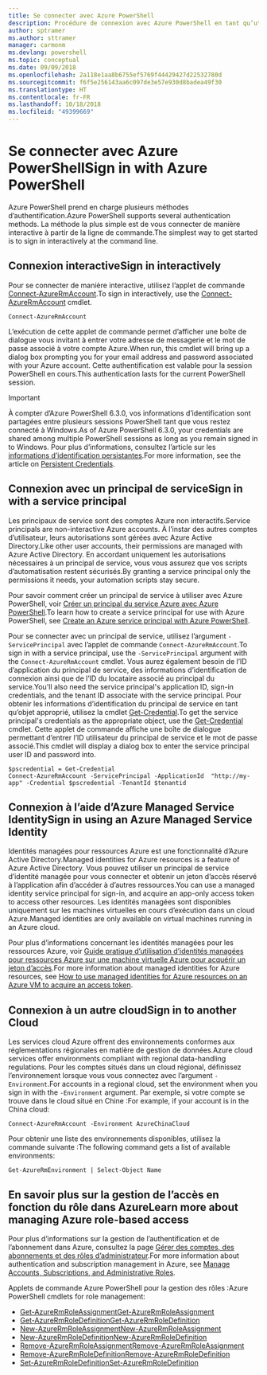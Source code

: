 ```yaml
---
title: Se connecter avec Azure PowerShell
description: Procédure de connexion avec Azure PowerShell en tant qu’utilisateur, en tant que principal de service, ou avec des identités managées pour les ressources Azure.
author: sptramer
ms.author: sttramer
manager: carmonm
ms.devlang: powershell
ms.topic: conceptual
ms.date: 09/09/2018
ms.openlocfilehash: 2a118e1aa8b6755ef5769f44429427d22532780d
ms.sourcegitcommit: f6f5e256143aa6c097de3e57e930d8badea49f30
ms.translationtype: HT
ms.contentlocale: fr-FR
ms.lasthandoff: 10/18/2018
ms.locfileid: "49399669"
---
```

# <a name="sign-in-with-azure-powershell"></a><span data-ttu-id="8f5d9-103">Se connecter avec Azure PowerShell</span><span class="sxs-lookup"><span data-stu-id="8f5d9-103">Sign in with Azure PowerShell</span></span>

<span data-ttu-id="8f5d9-104">Azure PowerShell prend en charge plusieurs méthodes d’authentification.</span><span class="sxs-lookup"><span data-stu-id="8f5d9-104">Azure PowerShell supports several authentication methods.</span></span> <span data-ttu-id="8f5d9-105">La méthode la plus simple est de vous connecter de manière interactive à partir de la ligne de commande.</span><span class="sxs-lookup"><span data-stu-id="8f5d9-105">The simplest way to get started is to sign in interactively at the command line.</span></span>

## <a name="sign-in-interactively"></a><span data-ttu-id="8f5d9-106">Connexion interactive</span><span class="sxs-lookup"><span data-stu-id="8f5d9-106">Sign in interactively</span></span>

<span data-ttu-id="8f5d9-107">Pour se connecter de manière interactive, utilisez l’applet de commande [Connect-AzureRmAccount](/powershell/module/azurerm.profile/connect-azurermaccount).</span><span class="sxs-lookup"><span data-stu-id="8f5d9-107">To sign in interactively, use the [Connect-AzureRmAccount](/powershell/module/azurerm.profile/connect-azurermaccount) cmdlet.</span></span>

```azurepowershell
Connect-AzureRmAccount
```

<span data-ttu-id="8f5d9-108">L’exécution de cette applet de commande permet d’afficher une boîte de dialogue vous invitant à entrer votre adresse de messagerie et le mot de passe associé à votre compte Azure.</span><span class="sxs-lookup"><span data-stu-id="8f5d9-108">When run, this cmdlet will bring up a dialog box prompting you for your email address and password associated with your Azure account.</span></span> <span data-ttu-id="8f5d9-109">Cette authentification est valable pour la session PowerShell en cours.</span><span class="sxs-lookup"><span data-stu-id="8f5d9-109">This authentication lasts for the current PowerShell session.</span></span>

> [!IMPORTANT]
> <span data-ttu-id="8f5d9-110">À compter d’Azure PowerShell 6.3.0, vos informations d’identification sont partagées entre plusieurs sessions PowerShell tant que vous restez connecté à Windows.</span><span class="sxs-lookup"><span data-stu-id="8f5d9-110">As of Azure PowerShell 6.3.0, your credentials are shared among multiple PowerShell sessions as long as you remain signed in to Windows.</span></span> <span data-ttu-id="8f5d9-111">Pour plus d’informations, consultez l’article sur les [informations d’identification persistantes](context-persistence.md).</span><span class="sxs-lookup"><span data-stu-id="8f5d9-111">For more information, see the article on [Persistent Credentials](context-persistence.md).</span></span>

## <a name="sign-in-with-a-service-principal"></a><span data-ttu-id="8f5d9-112">Connexion avec un principal de service</span><span class="sxs-lookup"><span data-stu-id="8f5d9-112">Sign in with a service principal</span></span>

<span data-ttu-id="8f5d9-113">Les principaux de service sont des comptes Azure non interactifs.</span><span class="sxs-lookup"><span data-stu-id="8f5d9-113">Service principals are non-interactive Azure accounts.</span></span> <span data-ttu-id="8f5d9-114">À l’instar des autres comptes d’utilisateur, leurs autorisations sont gérées avec Azure Active Directory.</span><span class="sxs-lookup"><span data-stu-id="8f5d9-114">Like other user accounts, their permissions are managed with Azure Active Directory.</span></span> <span data-ttu-id="8f5d9-115">En accordant uniquement les autorisations nécessaires à un principal de service, vous vous assurez que vos scripts d’automatisation restent sécurisés.</span><span class="sxs-lookup"><span data-stu-id="8f5d9-115">By granting a service principal only the permissions it needs, your automation scripts stay secure.</span></span>

<span data-ttu-id="8f5d9-116">Pour savoir comment créer un principal de service à utiliser avec Azure PowerShell, voir [Créer un principal du service Azure avec Azure PowerShell](create-azure-service-principal-azureps.md).</span><span class="sxs-lookup"><span data-stu-id="8f5d9-116">To learn how to create a service principal for use with Azure PowerShell, see [Create an Azure service principal with Azure PowerShell](create-azure-service-principal-azureps.md).</span></span>

<span data-ttu-id="8f5d9-117">Pour se connecter avec un principal de service, utilisez l’argument `-ServicePrincipal` avec l’applet de commande `Connect-AzureRmAccount`.</span><span class="sxs-lookup"><span data-stu-id="8f5d9-117">To sign in with a service principal, use the `-ServicePrincipal` argument with the `Connect-AzureRmAccount` cmdlet.</span></span> <span data-ttu-id="8f5d9-118">Vous aurez également besoin de l’ID d’application du principal de service, des informations d’identification de connexion ainsi que de l’ID du locataire associé au principal du service.</span><span class="sxs-lookup"><span data-stu-id="8f5d9-118">You'll also need the service principal's application ID, sign-in credentials, and the tenant ID associate with the service principal.</span></span> <span data-ttu-id="8f5d9-119">Pour obtenir les informations d’identification du principal de service en tant qu’objet approprié, utilisez la cmdlet [Get-Credential](/powershell/module/microsoft.powershell.security/get-credential).</span><span class="sxs-lookup"><span data-stu-id="8f5d9-119">To get the service principal's credentials as the appropriate object, use the [Get-Credential](/powershell/module/microsoft.powershell.security/get-credential) cmdlet.</span></span> <span data-ttu-id="8f5d9-120">Cette applet de commande affiche une boîte de dialogue permettant d’entrer l’ID utilisateur du principal de service et le mot de passe associé.</span><span class="sxs-lookup"><span data-stu-id="8f5d9-120">This cmdlet will display a dialog box to enter the service principal user ID and password into.</span></span>

```azurepowershell-interactive
$pscredential = Get-Credential
Connect-AzureRmAccount -ServicePrincipal -ApplicationId  "http://my-app" -Credential $pscredential -TenantId $tenantid
```

## <a name="sign-in-using-an-azure-managed-service-identity"></a><span data-ttu-id="8f5d9-121">Connexion à l’aide d’Azure Managed Service Identity</span><span class="sxs-lookup"><span data-stu-id="8f5d9-121">Sign in using an Azure Managed Service Identity</span></span>

<span data-ttu-id="8f5d9-122">Identités managées pour ressources Azure est une fonctionnalité d’Azure Active Directory.</span><span class="sxs-lookup"><span data-stu-id="8f5d9-122">Managed identities for Azure resources is a feature of Azure Active Directory.</span></span> <span data-ttu-id="8f5d9-123">Vous pouvez utiliser un principal de service d’identité managée pour vous connecter et obtenir un jeton d’accès réservé à l’application afin d’accéder à d’autres ressources.</span><span class="sxs-lookup"><span data-stu-id="8f5d9-123">You can use a managed identity service principal for sign-in, and acquire an app-only access token to access other resources.</span></span> <span data-ttu-id="8f5d9-124">Les identités managées sont disponibles uniquement sur les machines virtuelles en cours d’exécution dans un cloud Azure.</span><span class="sxs-lookup"><span data-stu-id="8f5d9-124">Managed identities are only available on virtual machines running in an Azure cloud.</span></span>

<span data-ttu-id="8f5d9-125">Pour plus d’informations concernant les identités managées pour les ressources Azure, voir [Guide pratique d’utilisation d’identités managées pour ressources Azure sur une machine virtuelle Azure pour acquérir un jeton d’accès](/azure/active-directory/managed-identities-azure-resources/how-to-use-vm-token).</span><span class="sxs-lookup"><span data-stu-id="8f5d9-125">For more information about managed identities for Azure resources, see [How to use managed identities for Azure resources on an Azure VM to acquire an access token](/azure/active-directory/managed-identities-azure-resources/how-to-use-vm-token).</span></span>

## <a name="sign-in-to-another-cloud"></a><span data-ttu-id="8f5d9-126">Connexion à un autre cloud</span><span class="sxs-lookup"><span data-stu-id="8f5d9-126">Sign in to another Cloud</span></span>

<span data-ttu-id="8f5d9-127">Les services cloud Azure offrent des environnements conformes aux réglementations régionales en matière de gestion de données.</span><span class="sxs-lookup"><span data-stu-id="8f5d9-127">Azure cloud services offer environments compliant with regional data-handling regulations.</span></span>
<span data-ttu-id="8f5d9-128">Pour les comptes situés dans un cloud régional, définissez l’environnement lorsque vous vous connectez avec l’argument `-Environment`.</span><span class="sxs-lookup"><span data-stu-id="8f5d9-128">For accounts in a regional cloud, set the environment when you sign in with the `-Environment` argument.</span></span>
<span data-ttu-id="8f5d9-129">Par exemple, si votre compte se trouve dans le cloud situé en Chine :</span><span class="sxs-lookup"><span data-stu-id="8f5d9-129">For example, if your account is in the China cloud:</span></span>

```azurepowershell-interactive
Connect-AzureRmAccount -Environment AzureChinaCloud
```

<span data-ttu-id="8f5d9-130">Pour obtenir une liste des environnements disponibles, utilisez la commande suivante :</span><span class="sxs-lookup"><span data-stu-id="8f5d9-130">The following command gets a list of available environments:</span></span>

```azurepowershell-interactive
Get-AzureRmEnvironment | Select-Object Name
```

## <a name="learn-more-about-managing-azure-role-based-access"></a><span data-ttu-id="8f5d9-131">En savoir plus sur la gestion de l’accès en fonction du rôle dans Azure</span><span class="sxs-lookup"><span data-stu-id="8f5d9-131">Learn more about managing Azure role-based access</span></span>

<span data-ttu-id="8f5d9-132">Pour plus d’informations sur la gestion de l’authentification et de l’abonnement dans Azure, consultez la page [Gérer des comptes, des abonnements et des rôles d’administrateur](/azure/active-directory/role-based-access-control-configure).</span><span class="sxs-lookup"><span data-stu-id="8f5d9-132">For more information about authentication and subscription management in Azure, see [Manage Accounts, Subscriptions, and Administrative Roles](/azure/active-directory/role-based-access-control-configure).</span></span>

<span data-ttu-id="8f5d9-133">Applets de commande Azure PowerShell pour la gestion des rôles :</span><span class="sxs-lookup"><span data-stu-id="8f5d9-133">Azure PowerShell cmdlets for role management:</span></span>

* [<span data-ttu-id="8f5d9-134">Get-AzureRmRoleAssignment</span><span class="sxs-lookup"><span data-stu-id="8f5d9-134">Get-AzureRmRoleAssignment</span></span>](/powershell/module/AzureRM.Resources/Get-AzureRmRoleAssignment)
* [<span data-ttu-id="8f5d9-135">Get-AzureRmRoleDefinition</span><span class="sxs-lookup"><span data-stu-id="8f5d9-135">Get-AzureRmRoleDefinition</span></span>](/powershell/module/AzureRM.Resources/Get-AzureRmRoleDefinition)
* [<span data-ttu-id="8f5d9-136">New-AzureRmRoleAssignment</span><span class="sxs-lookup"><span data-stu-id="8f5d9-136">New-AzureRmRoleAssignment</span></span>](/powershell/module/AzureRM.Resources/New-AzureRmRoleAssignment)
* [<span data-ttu-id="8f5d9-137">New-AzureRmRoleDefinition</span><span class="sxs-lookup"><span data-stu-id="8f5d9-137">New-AzureRmRoleDefinition</span></span>](/powershell/module/AzureRM.Resources/New-AzureRmRoleDefinition)
* [<span data-ttu-id="8f5d9-138">Remove-AzureRmRoleAssignment</span><span class="sxs-lookup"><span data-stu-id="8f5d9-138">Remove-AzureRmRoleAssignment</span></span>](/powershell/module/AzureRM.Resources/Remove-AzureRmRoleAssignment)
* [<span data-ttu-id="8f5d9-139">Remove-AzureRmRoleDefinition</span><span class="sxs-lookup"><span data-stu-id="8f5d9-139">Remove-AzureRmRoleDefinition</span></span>](/powershell/module/AzureRM.Resources/Remove-AzureRmRoleDefinition)
* [<span data-ttu-id="8f5d9-140">Set-AzureRmRoleDefinition</span><span class="sxs-lookup"><span data-stu-id="8f5d9-140">Set-AzureRmRoleDefinition</span></span>](/powershell/module/AzureRM.Resources/Set-AzureRmRoleDefinition)
